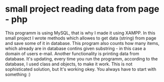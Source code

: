# small project reading data from page - php

This programm is using MySQL, that is why I made it using XAMPP. In this small project I wrote methods which allowes to get data (string) from page and save some of it in database. This program also counts how many items, which already are in database contins given substring - in this case a domain of users e-mail. Another functionality is printing data from database. It's updating, every time you run the programm, according to the database,  I used class and objects, to make it work. This is not sophisticated solution, but It's working okey. You always have to start with something :)

